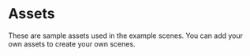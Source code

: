# Assets
These are sample assets used in the example scenes. You can add your own assets to create your own scenes.